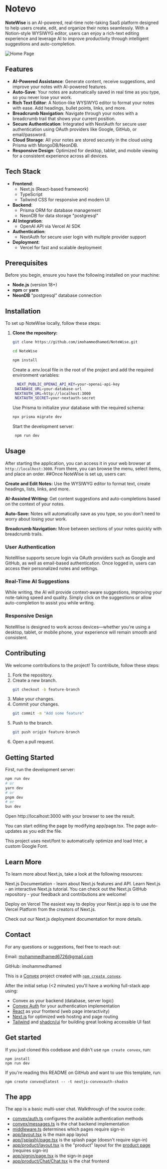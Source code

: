 # Notevo

**NoteWise** is an AI-powered, real-time note-taking SaaS platform designed to help users create, edit, and organize their notes seamlessly. With a Notion-style WYSIWYG editor, users can enjoy a rich-text editing experience and leverage AI to improve productivity through intelligent suggestions and auto-completion.


![Home Page](showCase_imgs/HomePage.png)

## Features

- **AI-Powered Assistance**: Generate content, receive suggestions, and improve your notes with AI-powered features.
- **Auto-Save**: Your notes are automatically saved in real time as you type, so you never lose your work.
- **Rich Text Editor**: A Notion-like WYSIWYG editor to format your notes with ease. Add headings, bullet points, links, and more.
- **Breadcrumb Navigation**: Navigate through your notes with a breadcrumb trail that shows your current position.
- **Secure Authentication**: Integrated with NextAuth for secure user authentication using OAuth providers like Google, GitHub, or email/password.
- **Cloud Storage**: All your notes are stored securely in the cloud using Prisma with MongoDB/NeonDB.
- **Responsive Design**: Optimized for desktop, tablet, and mobile viewing for a consistent experience across all devices.

## Tech Stack

- **Frontend**: 
  - Next.js (React-based framework)
  - TypeScript
  - Tailwind CSS for responsive and modern UI
- **Backend**: 
  - Prisma ORM for database management
  - NeonDB for data storage "postgresql"
- **AI Integration**: 
  - OpenAI API via Vercel AI SDK 
- **Authentication**: 
  - NextAuth for secure user login with multiple provider support
- **Deployment**: 
  - Vercel for fast and scalable deployment

## Prerequisites

Before you begin, ensure you have the following installed on your machine:

- **Node.js** (version 18+)
- **npm** or **yarn**
- **NeonDB** "postgresql" database connection

## Installation

To set up NoteWise locally, follow these steps:

1. **Clone the repository:**

   ```bash
   git clone https://github.com/imohammedhamed/NoteWise.git
   ```
   ```bash
   cd NoteWise
   ```
   ```bash
   npm install
   ```
   Create a .env.local file in the root of the project and add the required environment variables:
   ```bash
     NEXT_PUBLIC_OPENAI_API_KEY=your-openai-api-key
    DATABASE_URL=your-database-url
    NEXTAUTH_URL=http://localhost:3000
    NEXTAUTH_SECRET=your-nextauth-secret
   ```
   Use Prisma to initialize your database with the required schema:
   ```bash
   npx prisma migrate dev
   ```
   Start the development server:
   ```bash
    npm run dev
   ```

## Usage

After starting the application, you can access it in your web browser at `http://localhost:3000`. From there, you can browse the menu, select items, and place an order.
##Once NoteWise is set up, users can:

**Create and Edit Notes:** Use the WYSIWYG editor to format text, create headings, lists, links, and more.

**AI-Assisted Writing:** Get content suggestions and auto-completions based on the context of your notes.

**Auto-Save:** Notes will automatically save as you type, so you don't need to worry about losing your work.

**Breadcrumb Navigation:** Move between sections of your notes quickly with breadcrumb trails.

### User Authentication

NoteWise supports secure login via OAuth providers such as Google and GitHub, as well as email-based authentication. Once logged in, users can access their personalized notes and settings.

### Real-Time AI Suggestions

While writing, the AI will provide context-aware suggestions, improving your note-taking speed and quality. Simply click on the suggestions or allow auto-completion to assist you while writing.

### Responsive Design

NoteWise is designed to work across devices—whether you're using a desktop, tablet, or mobile phone, your experience will remain smooth and consistent.

## Contributing

We welcome contributions to the project! To contribute, follow these steps:

1. Fork the repository.
2. Create a new branch.
    ```bash
    git checkout -b feature-branch
    ```
3. Make your changes.
4. Commit your changes.
    ```bash
    git commit -m "Add some feature"
    ```
5. Push to the branch.
    ```bash
    git push origin feature-branch
    ```
6. Open a pull request.

## Getting Started

First, run the development server:

```bash
npm run dev
# or
yarn dev
# or
pnpm dev
# or
bun dev
```
Open http://localhost:3000 with your browser to see the result.

You can start editing the page by modifying app/page.tsx. The page auto-updates as you edit the file.

This project uses next/font to automatically optimize and load Inter, a custom Google Font.

## Learn More
To learn more about Next.js, take a look at the following resources:

Next.js Documentation - learn about Next.js features and API.
Learn Next.js - an interactive Next.js tutorial.
You can check out the Next.js GitHub repository - your feedback and contributions are welcome!

Deploy on Vercel
The easiest way to deploy your Next.js app is to use the Vercel Platform from the creators of Next.js.

Check out our Next.js deployment documentation for more details.

## Contact
For any questions or suggestions, feel free to reach out:

Email: mohammedhamed6726@gmail.com

GitHub: imohammedhamed


This is a [Convex](https://convex.dev/) project created with [`npm create convex`](https://www.npmjs.com/package/create-convex).

After the initial setup (<2 minutes) you'll have a working full-stack app using:

- Convex as your backend (database, server logic)
- [Convex Auth](https://labs.convex.dev/auth) for your authentication implementation
- [React](https://react.dev/) as your frontend (web page interactivity)
- [Next.js](https://nextjs.org/) for optimized web hosting and page routing
- [Tailwind](https://tailwindcss.com/) and [shadcn/ui](https://ui.shadcn.com/) for building great looking accessible UI fast

## Get started

If you just cloned this codebase and didn't use `npm create convex`, run:

```
npm install
npm run dev
```

If you're reading this README on GitHub and want to use this template, run:

```
npm create convex@latest -- -t nextjs-convexauth-shadcn
```

## The app

The app is a basic multi-user chat. Walkthrough of the source code:

- [convex/auth.ts](./convex/auth.ts) configures the available authentication methods
- [convex/messages.ts](./convex/messages.ts) is the chat backend implementation
- [middleware.ts](./middleware.ts) determines which pages require sign-in
- [app/layout.tsx](./app/layout.tsx) is the main app layout
- [app/(splash)/page.tsx](<./app/(splash)/page.tsx>) is the splash page (doesn't require sign-in)
- [app/product/layout.tsx](./app/product/layout.tsx) is the "product" layout for the [product page](./app/product/page.tsx) (requires sign-in)
- [app/signin/page.tsx](./app/signin/page.tsx) is the sign-in page
- [app/product/Chat/Chat.tsx](./app/product/Chat/Chat.tsx) is the chat frontend

